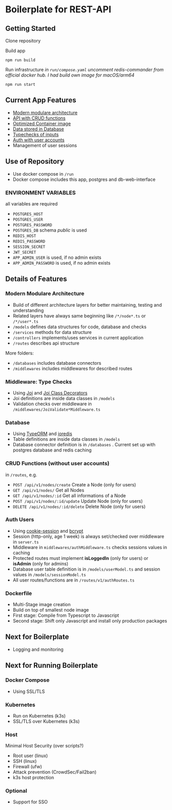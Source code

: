 # Boilerplate for REST-API
## Getting Started
Clone repository

Build app
```terminal
npm run build
```

Run infrastructure
*in `run/compose.yaml` uncomment redis-commander from official docker hub. I had build own image for macOS/arm64*
```terminal
npm run start
```

## Current App Features
- [Modern modulare architecture](#modern-modulare-architecture)
- [API with CRUD functions](#crud-functions-without-user-accounts)
- [Optimized Container image](#dockerfile)
- [Data stored in Database](#database)
- [Typechecks of inputs](#middleware-type-check)
- [Auth with user accounts](#auth-users)
- Management of user sessions

## Use of Repository
- Use docker compose in `/run`
- Docker compose includes this app, postgres and db-web-interface

### ENVIRONMENT VARIABLES
all variables are required
- `POSTGRES_HOST`
- `POSTGRES_USER`
- `POSTGRES_PASSWORD`
- `POSTGRES_DB` schema *public* is used
- `REDIS_HOST`
- `REDIS_PASSWORD`
- `SESSION_SECRET`
- `JWT_SECRET`
- `APP_ADMIN_USER` is used, if no admin exists
- `APP_ADMIN_PASSWORD` is used, if no admin exists

## Details of Features
### Modern Modulare Architecture
- Build of different architecture layers for better maintaining, testing and understanding
- Related layers have always same beginning like `/*/node*.ts` or `/*/user*.ts`
- `/models` defines data structures for code, database and checks
- `/services` methods for data structure
- `/controllers` implements/uses services in current application
- `/routes` describes api structure 

More folders:
- `/databases` includes database connectors
- `/middlewares` includes middlewares for described routes

### Middleware: Type Checks
- Using [Joi](https://www.npmjs.com/package/joi) and [Joi Class Decorators](https://github.com/whefter/joi-class-decorators#readme)
- Joi definitions are inside data classes in `/models`
- Validation checks over middleware in `/middlewares/JoiValidate*Middleware.ts`

### Database
- Using [TypeORM](https://typeorm.io/) and [ioredis](https://www.npmjs.com/package/ioredis)
- Table definitions are inside data classes in `/models`
- Database connector definition is in `/databases` . Current set up with postgres database and redis caching

### CRUD Functions (without user accounts)
in `/routes`, e.g.
- `POST /api/v1/nodes/create` Create a Node (only for users)
- `GET /api/v1/nodes/` Get all Nodes
- `GET /api/v1/nodes/:id` Get all informations of a Node
- `POST /api/v1/nodes/:id/update` Update Node (only for users)
- `DELETE /api/v1/nodes/:id/delete` Delete Node (only for users)

### Auth Users
- Using [cookie-session](https://github.com/expressjs/cookie-session#readme) and [bcrypt](https://github.com/kelektiv/node.bcrypt.js#readme)
- Session (http-only, age 1 week) is always set/checked over middleware in `server.ts`
- Middleware in `middlewares/authMiddleware.ts` checks sessions values in caching 
- Protected routes must implement **isLoggedIn** (only for users) or **isAdmin** (only for admins)
- Database user table definition is in `/models/userModel.ts` and session values in `/models/sessionModel.ts`
- All user routes/functions are in `/routes/v1/authRoutes.ts`

### Dockerfile
- Multi-Stage image creation
- Build on top of smallest node image
- First stage: Compile from Typescript to Javascript
- Second stage: Shift only Javascript and install only production packages

## Next for Boilerplate
- Logging and monitoring

## Next for Running Boilerplate
### Docker Compose
- Using SSL/TLS

### Kubernetes
- Run on Kubernetes (k3s)
- SSL/TLS over Kubernetes (k3s)

### Host
Minimal Host Security (over scripts?)
- Root user (linux)
- SSH (linux)
- Firewall (ufw)
- Attack prevention (CrowdSec/Fail2ban)
- k3s host protection

### Optional
- Support for SSO
